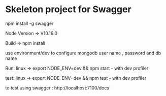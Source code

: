 # Skeleton project for Swagger

npm install -g swagger

Node Version => V10.16.0

Build => npm install

use environment/dev to configure mongodb user name , password and db name

Run: linux => export NODE_ENV=dev && npm start
     - with dev profiler
     
     
test: linux => export NODE_ENV=dev && npm test
           - with dev profiler
           

to test using swagger : http://localhost:7100/docs